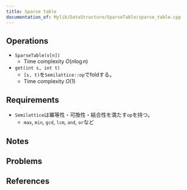 ```yaml
---
title: Sparse table
documentation_of: Mylib/DataStructure/SparseTable/sparse_table.cpp
---
```


## Operations

- `SparseTable(v[n])`
    - Time complexity $O(n \log n)$
- `get(int s, int t)`
	- `[s, t)`を`Semilattice::op`でfoldする。
	- Time complexity $O(1)$

## Requirements

- `Semilattice`は冪等性・可換性・結合性を満たす`op`を持つ。
	- `max`, `min`, `gcd`, `lcm`, `and`, `or`など

## Notes

## Problems

## References
